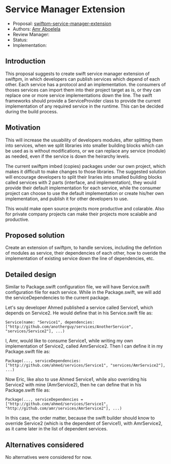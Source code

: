 # Service Manager Extension

* Proposal: [swiftpm-service-manager-extension](swiftpm-service-manager-extension.md)
* Authors: [Amr Aboelela](https://github.com/amraboelela)
* Review Manager:
* Status:
* Implementation: 

## Introduction

This proposal suggests to create swift service manager extension of swiftpm, in which developers can publish services which depend of each other. Each service has a protocol and an implementation. the consumers of thoses services can import them into their project target as is, or they can replace one or more service implementations down the line. The swift frameworks should provide a ServiceProvider class to provide the current implementation of any required service in the runtime. This can be decided during the build process.

## Motivation

This will increase the usuability of developers modules, after splitting them into services, when we split libraries into smaller building blocks which can be used as is without modifications, or we can replace any service (module) as needed, even if the service is down the heirarchy levels.

The current swiftpm imbed (copies) packages under our own project, which makes it difficult to make changes to those libraries. The suggested solution will encourage developers to split their liraries into smalled building blocks called services with 2 parts (interface, and implementation), they would provide their default implementation for each service, while the consumer project can choose to use the default implementation or create his/her own implementation, and publish it for other developers to use.

This would make open source projects more productive and colarable. Also for private company projects can make their projects more scalable and productive.

## Proposed solution

Create an extension of swiftpm, to handle services, including the defintion of modules as service, their dependencies of each other, how to overide the implementation of existing service down the line of dependencies, etc.


## Detailed design

Similar to Package.swift configuration file, we will have Service.swift configuration file for each service. While in the Package.swift, we will add the serviceDependencies to the current package.

Let's say developer Ahmed published a service called Service1, which depends on Service2. He would define that in his Service.swift file as:

```
Service(name: "Service1", dependencies: ["http://github.com/anotherguy/services/AnotherService", "services/Service2"], ...)
```


I, Amr, would like to consume Service1, while writing my own implementation of Service2, called AmrService2. Then I can define it in my Package.swift file as:

```
Package(..., serviceDependencies: ["http://github.com/ahmed/services/Service1", "services/AmrService2"], ...)
```

Now Eric, like also to use Ahmed Service1, while also overriding his Service2 with mine (AmrService2), then he can define that in his Package.swift file as:

```
Package(..., serviceDependencies = ["http://github.com/ahmed/services/Service1", "http://github.com/amr/services/AmrService2"], ...)
```

In this case, the order matter, because the swift builder should know to override Service2 (which is the dependent of Service1), with AmrService2, as it came later in the list of dependent services.

## Alternatives considered

No alternatives were considered for now.

